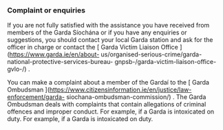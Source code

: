 ###  **Complaint or enquiries**

If you are not fully satisfied with the assistance you have received from
members of the Garda Síochána or if you have any enquiries or suggestions, you
should contact your local Garda station and ask for the officer in charge or
contact the [ Garda Victim Liaison Office ](https://www.garda.ie/en/about-
us/organised-serious-crime/garda-national-protective-services-bureau-
gnpsb-/garda-victim-liaison-office-gvlo-/) .

You can make a complaint about a member of the Gardaí to the [ Garda Ombudsman
](https://www.citizensinformation.ie/en/justice/law-enforcement/garda-
siochana-ombudsman-commission/) . The Garda Ombudsman deals with complaints
that contain allegations of criminal offences and improper conduct. For
example, if a Garda is intoxicated on duty. For example, if a Garda is
intoxicated on duty.

